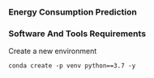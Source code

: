 ### Energy Consumption Prediction

### Software And Tools Requirements


Create a new environment

```
conda create -p venv python==3.7 -y
```
